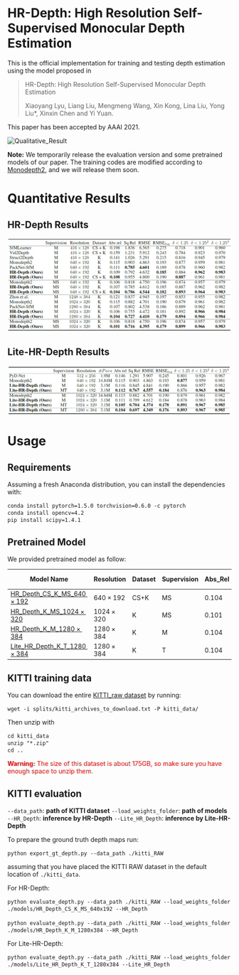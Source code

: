 # HR-Depth: High Resolution Self-Supervised Monocular Depth Estimation

This is the official implementation for training and testing depth estimation using the model proposed in

>HR-Depth: High Resolution Self-Supervised Monocular Depth Estimation
>
>Xiaoyang Lyu, Liang Liu, Mengmeng Wang, Xin Kong, Lina Liu, Yong Liu*, Xinxin Chen and Yi Yuan.

This paper has been accepted by AAAI 2021.

![Qualitative_Result](./images/hr_depth.gif)

**Note:** We temporarily release the evaluation version and some pretrained models of our paper. The training codes are modified according to [Monodepth2](https://github.com/nianticlabs/monodepth2), and we will release them soon. 

# Quantitative Results

## HR-Depth Results

![Quantitative_results_1](./images/Quantitative_result1.png)

## Lite-HR-Depth Results

![Quantitative_result_2](./images/Quantitative_result_lite.png)

# Usage

## Requirements

Assuming a fresh Anaconda distribution, you can install the dependencies with:

```shell
conda install pytorch=1.5.0 torchvision=0.6.0 -c pytorch
conda install opencv=4.2
pip install scipy=1.4.1
```

## Pretrained Model

We provided pretrained model as follow:

| Model Name                                                   | Resolution      | Dataset | Supervision | Abs_Rel | $\delta<1.25$ | $\delta<1.25^2$ | $\delta<1.25^3$ |
| ------------------------------------------------------------ | --------------- | ------- | ----------- | ------- | ------------- | --------------- | --------------- |
| [HR_Depth_CS_K_MS_$640\times192$](http://hr-depth-pretrain-model.s3.amazonaws.com/HR_Depth_CS_K_MS_640x192.zip) | $640\times192$  | CS+K    | MS          | 0.104   | 0.893         | 0.964           | 0.983           |
| [HR_Depth_K_MS_$1024\times320$](http://hr-depth-pretrain-model.s3.amazonaws.com/HR_Depth_K_MS_1024x320.zip) | $1024\times320$ | K       | MS          | 0.101   | 0.899         | 0.966           | 0.983           |
| [HR_Depth_K_M_$1280\times384$](http://hr-depth-pretrain-model.s3.amazonaws.com/HR_Depth_K_M_1280x384.zip) | $1280\times384$ | K       | M           | 0.104   | 0.894         | 0.966           | 0.984           |
| [Lite_HR_Depth_K_T_$1280\times384$](http://hr-depth-pretrain-model.s3.amazonaws.com/Lite_HR_Depth_K_T_1280x384.zip) | $1280\times384$ | K       | T           | 0.104   | 0.893         | 0.967           | 0.985           |

## KITTI training data

You can download the entire [KITTI_raw dataset]() by running:

```shell
wget -i splits/kitti_archives_to_download.txt -P kitti_data/
```

Then unzip with

```shell
cd kitti_data
unzip "*.zip"
cd ..
```

<font color=red>**Warning:**</font> <font color=red>The size of this dataset is about 175GB, so make sure you have enough space to unzip them.</font>

## KITTI evaluation

`--data_path`:  **path of KITTI dataset**
`--load_weights_folder`: **path of models**
`--HR_Depth`: **inference by HR-Depth**
`--Lite_HR_Depth`: **inference by Lite-HR-Depth**

To prepare the ground truth depth maps run:

```shell
python export_gt_depth.py --data_path ./kitti_RAW
```

assuming that you have placed the KITTI RAW dataset in the default location of `./kitti_data`.

For HR-Depth:

```shell
python evaluate_depth.py --data_path ./kitti_RAW --load_weights_folder ./models/HR_Depth_CS_K_MS_640x192 --HR_Depth

python evaluate_depth.py --data_path ./kitti_RAW --load_weights_folder ./models/HR_Depth_K_M_1280x384 --HR_Depth 
```

For Lite-HR-Depth:

```shell
python evaluate_depth.py --data_path ./kitti_RAW --load_weights_folder ./models/Lite_HR_Depth_K_T_1280x384 --Lite_HR_Depth
```

